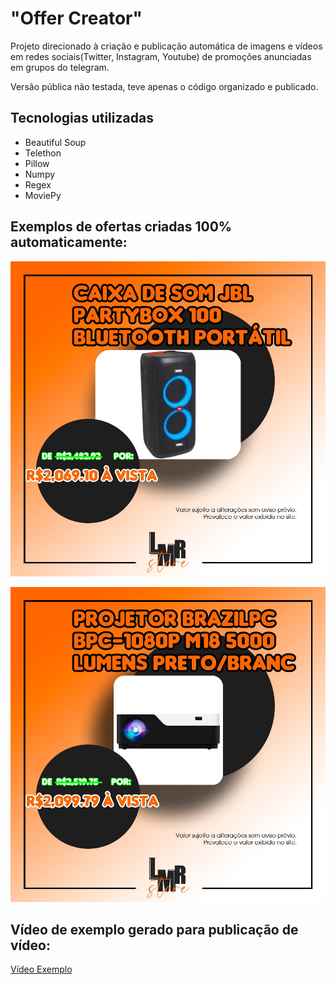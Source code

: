 # "Offer Creator"
Projeto direcionado à criação e publicação automática de imagens e vídeos em redes sociais(Twitter, Instagram, Youtube) de promoções anunciadas em grupos do telegram.

Versão pública não testada, teve apenas o código organizado e publicado.

## Tecnologias utilizadas

- Beautiful Soup
- Telethon
- Pillow
- Numpy
- Regex
- MoviePy

## Exemplos de ofertas criadas 100% automaticamente:
![Promoção 01](resultados/37256.jpg)

![Promoção 02](resultados/36344.jpg)


## Vídeo de exemplo gerado para publicação de vídeo:
[Vídeo Exemplo](https://youtu.be/kAFzJmWIspE "Vídeo Exemplo")
